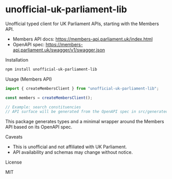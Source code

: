 # unofficial-uk-parliament-lib

Unofficial typed client for UK Parliament APIs, starting with the Members API.

- Members API docs: https://members-api.parliament.uk/index.html
- OpenAPI spec: https://members-api.parliament.uk/swagger/v1/swagger.json

Installation

```bash
npm install unofficial-uk-parliament-lib
```

Usage (Members API)

```ts
import { createMembersClient } from "unofficial-uk-parliament-lib";

const members = createMembersClient();

// Example: search constituencies
// API surface will be generated from the OpenAPI spec in src/generated/members
```

This package generates types and a minimal wrapper around the Members API based on its OpenAPI spec.

Caveats

- This is unofficial and not affiliated with UK Parliament.
- API availability and schemas may change without notice.

License

MIT
